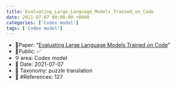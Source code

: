 ```yaml
---
title: Evaluating_Large_Language_Models_Trained_on_Code
date: 2021-07-07 00:00:00 +0800
categories: ['Codex model']
tags: ['Codex model']
---
```


- 📙Paper: "[Evaluating Large Language Models Trained on Code](https://www.semanticscholar.org/paper/Evaluating-Large-Language-Models-Trained-on-Code-Chen-Tworek/acbdbf49f9bc3f151b93d9ca9a06009f4f6eb269)"
- 🔑Public: ✅
- ⚲ area: Codex model
- 📅 Date: 2021-07-07
- 🔎 Taxonomy: puzzle translation
- 📝 #References: 127
